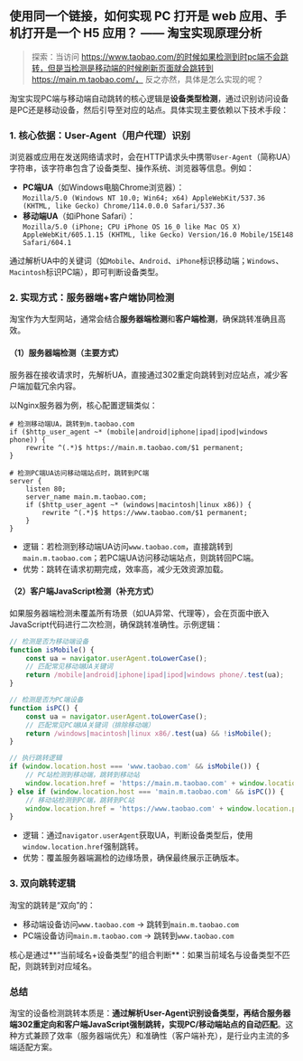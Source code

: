 ## 使用同一个链接，如何实现 PC 打开是 web 应用、手机打开是一个 H5 应用？ —— 淘宝实现原理分析

> 探索：当访问 https://www.taobao.com/的时候如果检测到时pc端不会跳转，但是当检测是移动端的时候刷新页面就会跳转到https://main.m.taobao.com/， 反之亦然，具体是怎么实现的呢？

淘宝实现PC端与移动端自动跳转的核心逻辑是**设备类型检测**，通过识别访问设备是PC还是移动设备，然后引导至对应的站点。具体实现主要依赖以下技术手段：

### 1. 核心依据：User-Agent（用户代理）识别
浏览器或应用在发送网络请求时，会在HTTP请求头中携带`User-Agent`（简称UA）字符串，该字符串包含了设备类型、操作系统、浏览器等信息。例如：
- **PC端UA**（如Windows电脑Chrome浏览器）：  
  `Mozilla/5.0 (Windows NT 10.0; Win64; x64) AppleWebKit/537.36 (KHTML, like Gecko) Chrome/114.0.0.0 Safari/537.36`
- **移动端UA**（如iPhone Safari）：  
  `Mozilla/5.0 (iPhone; CPU iPhone OS 16_0 like Mac OS X) AppleWebKit/605.1.15 (KHTML, like Gecko) Version/16.0 Mobile/15E148 Safari/604.1`

通过解析UA中的关键词（如`Mobile`、`Android`、`iPhone`标识移动端；`Windows`、`Macintosh`标识PC端），即可判断设备类型。


### 2. 实现方式：服务器端+客户端协同检测
淘宝作为大型网站，通常会结合**服务器端检测**和**客户端检测**，确保跳转准确且高效。

#### （1）服务器端检测（主要方式）
服务器在接收请求时，先解析UA，直接通过302重定向跳转到对应站点，减少客户端加载冗余内容。  

以Nginx服务器为例，核心配置逻辑类似：
```nginx
# 检测移动端UA，跳转到m.taobao.com
if ($http_user_agent ~* (mobile|android|iphone|ipad|ipod|windows phone)) {
    rewrite ^(.*)$ https://main.m.taobao.com/$1 permanent;
}

# 检测PC端UA访问移动端站点时，跳转到PC端
server {
    listen 80;
    server_name main.m.taobao.com;
    if ($http_user_agent ~* (windows|macintosh|linux x86)) {
        rewrite ^(.*)$ https://www.taobao.com/$1 permanent;
    }
}
```
- 逻辑：若检测到移动端UA访问`www.taobao.com`，直接跳转到`main.m.taobao.com`；若PC端UA访问移动端站点，则跳转回PC端。
- 优势：跳转在请求初期完成，效率高，减少无效资源加载。


#### （2）客户端JavaScript检测（补充方式）
如果服务器端检测未覆盖所有场景（如UA异常、代理等），会在页面中嵌入JavaScript代码进行二次检测，确保跳转准确性。示例逻辑：
```javascript
// 检测是否为移动端设备
function isMobile() {
    const ua = navigator.userAgent.toLowerCase();
    // 匹配常见移动端UA关键词
    return /mobile|android|iphone|ipad|ipod|windows phone/.test(ua);
}

// 检测是否为PC端设备
function isPC() {
    const ua = navigator.userAgent.toLowerCase();
    // 匹配常见PC端UA关键词（排除移动端）
    return /windows|macintosh|linux x86/.test(ua) && !isMobile();
}

// 执行跳转逻辑
if (window.location.host === 'www.taobao.com' && isMobile()) {
    // PC站检测到移动端，跳转到移动站
    window.location.href = 'https://main.m.taobao.com' + window.location.pathname;
} else if (window.location.host === 'main.m.taobao.com' && isPC()) {
    // 移动站检测到PC端，跳转到PC站
    window.location.href = 'https://www.taobao.com' + window.location.pathname;
}
```
- 逻辑：通过`navigator.userAgent`获取UA，判断设备类型后，使用`window.location.href`强制跳转。
- 优势：覆盖服务器端漏检的边缘场景，确保最终展示正确版本。


### 3. 双向跳转逻辑
淘宝的跳转是“双向”的：
- 移动端设备访问`www.taobao.com` → 跳转到`main.m.taobao.com`
- PC端设备访问`main.m.taobao.com` → 跳转到`www.taobao.com`

核心是通过**“当前域名+设备类型”的组合判断**：如果当前域名与设备类型不匹配，则跳转到对应域名。


### 总结
淘宝的设备检测跳转本质是：**通过解析User-Agent识别设备类型，再结合服务器端302重定向和客户端JavaScript强制跳转，实现PC/移动端站点的自动匹配**。这种方式兼顾了效率（服务器端优先）和准确性（客户端补充），是行业内主流的多端适配方案。
